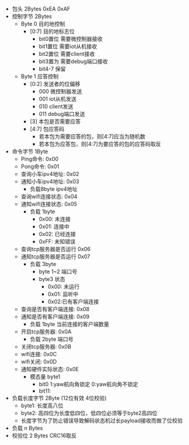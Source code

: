 - 包头 2Bytes 0xEA 0xAF
- 控制字节 2Bytes
  - Byte 0 目的地控制
    - [0:7] 目的地标志位
      - bit0置位 需要微控制器接收
      - bit1置位 需要iot从机接收
      - bit2置位 需要client接收
      - bit3置为 需要debug端口接收
      - bit4-7 保留
  - Byte 1 应答控制
    - [0:2] 发送者的位偏移
      - 000 微控制器发送
      - 001 iot从机发送
      - 010 client发送
      - 011 debug端口发送
    - [3] 本包是否需要应答
    - [4:7] 包应答码
      - 若本包为需要应答的包，则[4:7]应当为随机数
      - 若本包为应答包，则[4:7]为要应答的包的应答码取反
- 命令字节 1Byte
  - Ping命令: 0x00
  - Pong命令: 0x01
  - 查询小车ipv4地址: 0x02
  - 通知小车ipv4地址: 0x03
    - 负载8byte ipv4地址
  - 查询wifi连接状态: 0x04
  - 通知wifi连接状态: 0x05
    - 负载 1byte
      - 0x00: 未连接
      - 0x01: 连接中
      - 0x02: 已经连接
      - 0xFF: 未知错误
  - 查询tcp服务器是否运行 0x06
  - 通知tcp服务器是否运行 0x07
    - 负载 3byte
      - byte 1~2 端口号
      - byte3 状态
        - 0x00: 未运行
        - 0x01: 监听中
        - 0x02:已有客户端连接
  - 查询是否有客户端连接: 0x08
  - 通知是否有客户端连接: 0x09
    - 负载 1byte 当前连接的客户端数量
  - 开启tcp服务器: 0x0A
    - 负载 2byte 端口号
  - 关闭tcp服务器: 0x0B
  - wifi连接: 0x0C
  - wifi关闭: 0x0D
  - 通知硬件实际状态: 0x0E
    - 模态量 byte1
      - bit0 1:yaw航向角锁定 0:yaw航向角不锁定
      - bit11:
- 负载长度字节 2Byte (12位有效 4位校验)
  - byte1: 长度高八位
  - byte2: 高四位为长度低四位，低四位必须等于byte2高四位
  - 长度字节为了防止错误导致解码状态机过长payload接收而做了位校验
- 负载 n Bytes
- 校验位 2 Bytes CRC16取反